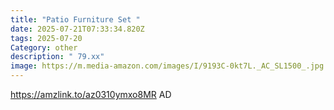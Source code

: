 ```yaml
---
title: "Patio Furniture Set "
date: 2025-07-21T07:33:34.820Z
tags: 2025-07-20
Category: other
description: " 79.xx"
image: https://m.media-amazon.com/images/I/9193C-0kt7L._AC_SL1500_.jpg
---
```

https://amzlink.to/az0310ymxo8MR
AD